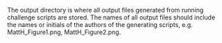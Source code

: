The output directory is where all output files generated from running challenge scripts are stored. The names of all output files should include the names or initials of the authors of the generating scripts, e.g. MattH_Figure1.png, MattH_Figure2.png. 
